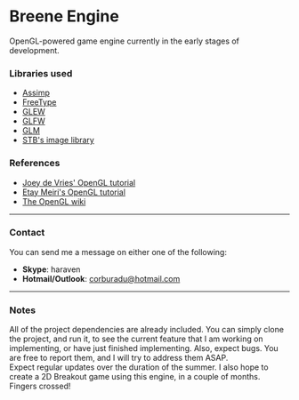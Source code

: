 # Breene Engine
OpenGL-powered game engine currently in the early stages of development.

### Libraries used
- [Assimp](http://www.assimp.org/)
- [FreeType](https://www.freetype.org/)
- [GLEW](http://glew.sourceforge.net/)
- [GLFW](http://www.glfw.org/)
- [GLM](http://glm.g-truc.net/0.9.7/index.html)
- [STB's image library](https://github.com/nothings/stb)

### References
- [Joey de Vries' OpenGL tutorial](http://learnopengl.com/)
- [Etay Meiri's OpenGL tutorial](http://ogldev.atspace.co.uk/)
- [The OpenGL wiki](https://www.opengl.org/wiki/)

---
### Contact
You can send me a message on either one of the following:
- **Skype**: haraven
- **Hotmail/Outlook**: corburadu@hotmail.com

---
### Notes
All of the project dependencies are already included. You can simply clone the project, and run it, to see the current feature that I am working on implementing, or have just finished implementing. Also, expect bugs. You are free to report them, and I will try to address them ASAP.
<br>
Expect regular updates over the duration of the summer. I also hope to create a 2D Breakout game using this engine, in a couple of months. Fingers crossed!
